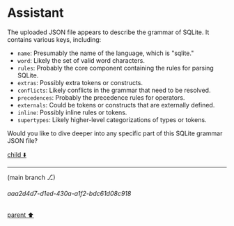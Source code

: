 # Assistant

The uploaded JSON file appears to describe the grammar of SQLite. It contains various keys, including:

- `name`: Presumably the name of the language, which is "sqlite."
- `word`: Likely the set of valid word characters.
- `rules`: Probably the core component containing the rules for parsing SQLite.
- `extras`: Possibly extra tokens or constructs.
- `conflicts`: Likely conflicts in the grammar that need to be resolved.
- `precedences`: Probably the precedence rules for operators.
- `externals`: Could be tokens or constructs that are externally defined.
- `inline`: Possibly inline rules or tokens.
- `supertypes`: Likely higher-level categorizations of types or tokens.

Would you like to dive deeper into any specific part of this SQLite grammar JSON file?

[child ⬇️](#aaa2d4d7-d1ed-430a-a1f2-bdc61d08c918)

---

(main branch ⎇)
###### aaa2d4d7-d1ed-430a-a1f2-bdc61d08c918
[parent ⬆️](#f7159119-0af5-4851-b80a-6b08c58fad6d)
